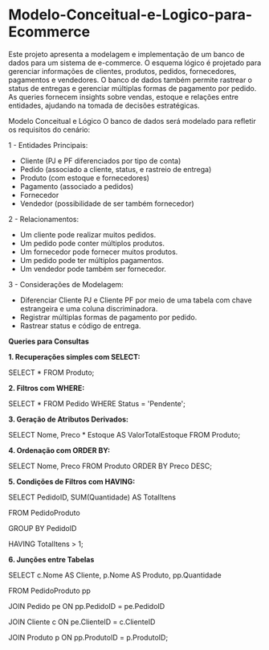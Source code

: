 # Modelo-Conceitual-e-Logico-para-Ecommerce
Este projeto apresenta a modelagem e implementação de um banco de dados para um sistema de e-commerce. O esquema lógico é projetado para gerenciar informações de clientes, produtos, pedidos, fornecedores, pagamentos e vendedores. O banco de dados também permite rastrear o status de entregas e gerenciar múltiplas formas de pagamento por pedido. As queries fornecem insights sobre vendas, estoque e relações entre entidades, ajudando na tomada de decisões estratégicas.

Modelo Conceitual e Lógico
O banco de dados será modelado para refletir os requisitos do cenário:

1 - Entidades Principais:

- Cliente (PJ e PF diferenciados por tipo de conta)
- Pedido (associado a cliente, status, e rastreio de entrega)
- Produto (com estoque e fornecedores)
- Pagamento (associado a pedidos)
- Fornecedor
- Vendedor (possibilidade de ser também fornecedor)
>
2 - Relacionamentos:

- Um cliente pode realizar muitos pedidos.
- Um pedido pode conter múltiplos produtos.
- Um fornecedor pode fornecer muitos produtos.
- Um pedido pode ter múltiplos pagamentos.
- Um vendedor pode também ser fornecedor.

3 - Considerações de Modelagem:

- Diferenciar Cliente PJ e Cliente PF por meio de uma tabela com chave estrangeira e uma coluna discriminadora.
- Registrar múltiplas formas de pagamento por pedido.
- Rastrear status e código de entrega.

**Queries para Consultas**

**1. Recuperações simples com SELECT:**

SELECT * FROM Produto;

**2. Filtros com WHERE:**

SELECT * FROM Pedido WHERE Status = 'Pendente';

**3. Geração de Atributos Derivados:**

SELECT Nome, Preco * Estoque AS ValorTotalEstoque FROM Produto;

**4. Ordenação com ORDER BY:**

SELECT Nome, Preco FROM Produto ORDER BY Preco DESC;

**5. Condições de Filtros com HAVING:**

SELECT PedidoID, SUM(Quantidade) AS TotalItens

FROM PedidoProduto

GROUP BY PedidoID

HAVING TotalItens > 1;

**6. Junções entre Tabelas**

SELECT c.Nome AS Cliente, p.Nome AS Produto, pp.Quantidade

FROM PedidoProduto pp

JOIN Pedido pe ON pp.PedidoID = pe.PedidoID

JOIN Cliente c ON pe.ClienteID = c.ClienteID

JOIN Produto p ON pp.ProdutoID = p.ProdutoID;
